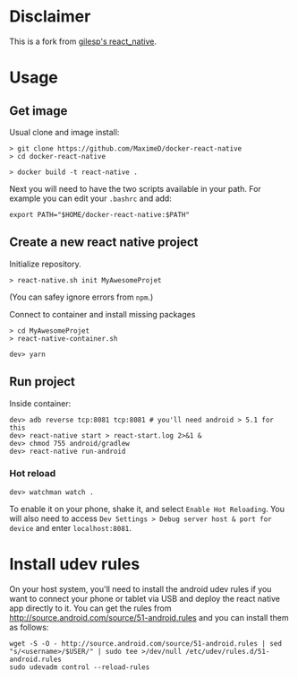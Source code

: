 # Disclaimer

This is a fork from [gilesp's react_native](https://github.com/gilesp/docker/tree/master/react_native).

# Usage

## Get image

Usual clone and image install:
```
> git clone https://github.com/MaximeD/docker-react-native
> cd docker-react-native

> docker build -t react-native .
```

Next you will need to have the two scripts available in your path. For example you can edit your `.bashrc` and add:
```
export PATH="$HOME/docker-react-native:$PATH"
```

## Create a new react native project

Initialize repository.
```
> react-native.sh init MyAwesomeProjet
```
(You can safey ignore errors from `npm`.)


Connect to container and install missing packages
```
> cd MyAwesomeProjet
> react-native-container.sh

dev> yarn
```

## Run project

Inside container:
```
dev> adb reverse tcp:8081 tcp:8081 # you'll need android > 5.1 for this
dev> react-native start > react-start.log 2>&1 &
dev> chmod 755 android/gradlew
dev> react-native run-android
```

### Hot reload

```
dev> watchman watch .
```


To enable it on your phone,
shake it, and select `Enable Hot Reloading`.
You will also need to access `Dev Settings > Debug server host & port for device`
and enter `localhost:8081`.

# Install udev rules

On your host system, you'll need to install the android udev rules if you want to connect your phone or tablet via USB and deploy the react native app directly to it. You can get the rules from http://source.android.com/source/51-android.rules and you can install them as follows:

```
wget -S -O - http://source.android.com/source/51-android.rules | sed "s/<username>/$USER/" | sudo tee >/dev/null /etc/udev/rules.d/51-android.rules
sudo udevadm control --reload-rules
```
